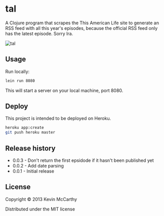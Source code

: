 # tal

A Clojure program that scrapes the This American Life site to generate an RSS feed with all this year's episodes, because the official RSS feed only has the latest episode.  Sorry Ira.

![tal](http://graphics8.nytimes.com/images/2007/03/22/arts/television/22heff600.jpg)

## Usage

Run locally:

```bash
lein run 8080
```

This will start a server on your local machine, port 8080.

## Deploy

This project is intended to be deployed on Heroku.

```bash
heroku app:create
git push heroku master
```

## Release history

* 0.0.3 - Don't return the first epsidode if it hasn't been published yet
* 0.0.2 - Add date parsing
* 0.0.1 - Initial release

## License

Copyright © 2013 Kevin McCarthy

Distributed under the MIT license
